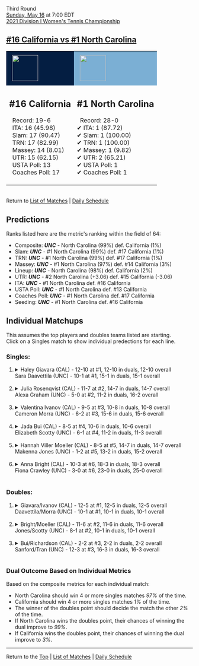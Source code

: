 Third Round[](#top)<a name="top"></a>  
[Sunday, May 16](../../schedule/05-16.md) at 7:00 EDT  
[2021 Division I Women's Tennis Championship](../index.md)  
## [#16 California vs #1 North Carolina](https://www.ncaa.com/game/5833695)  

<table><tr style="background-color: #d9d9d9 !important"><td style="background-color: #041E42 !important"><img src="https://www.ncaa.com/sites/default/files/images/logos/schools/c/california.70.png" width="70" height="70" style="padding: 8px;" /></td><td style="background-color: #7BAFD4 !important"><img src="https://www.ncaa.com/sites/default/files/images/logos/schools/n/north-carolina.70.png" width="70" height="70" style="padding: 8px;" /></td></tr><tr>
<td>  

<h2>#16 California</h2>  
&nbsp; Record: 19-6<br>  
&nbsp; ITA: 16 (45.98)<br>  
&nbsp; Slam: 17 (90.47)<br>  
&nbsp; TRN: 17 (82.99)<br>  
&nbsp; Massey: 14 (8.01)<br>  
&nbsp; UTR: 15 (62.15)<br>  
&nbsp; USTA Poll: 13<br>  
&nbsp; Coaches Poll: 17<br>  
<br>  

</td>
<td>  

<h2>#1 North Carolina</h2>  
&nbsp; Record: 28-0<br>  
&#10004; ITA: 1 (87.72)<br>  
&#10004; Slam: 1 (100.00)<br>  
&#10004; TRN: 1 (100.00)<br>  
&#10004; Massey: 1 (9.82)<br>  
&#10004; UTR: 2 (65.21)<br>  
&#10004; USTA Poll: 1<br>  
&#10004; Coaches Poll: 1<br>  
<br>  

</td>
</tr></table>  


<br>Return to [List of Matches](../index.md) &#124; [Daily Schedule](../../schedule/05-16.md)

## Predictions  

Ranks listed here are the metric's ranking within the field of 64:  
- Composite: ***UNC*** - North Carolina (99%) def. California (1%)  
- Slam: ***UNC*** - #1 North Carolina (99%) def. #17 California (1%)  
- TRN: ***UNC*** - #1 North Carolina (99%) def. #17 California (1%)  
- Massey: ***UNC*** - #1 North Carolina (97%) def. #14 California (3%)  
- Lineup: ***UNC*** - North Carolina (98%) def. California (2%)  
- UTR: ***UNC*** - #2 North Carolina (+3.06) def. #15 California (-3.06)  
- ITA: ***UNC*** - #1 North Carolina def. #16 California  
- USTA Poll: ***UNC*** - #1 North Carolina def. #13 California  
- Coaches Poll: ***UNC*** - #1 North Carolina def. #17 California  
- Seeding: ***UNC*** - #1 North Carolina def. #16 California  

## Individual Matchups  
This assumes the top players and doubles teams listed are starting.  
Click on a Singles match to show individual predections for each line.  

### Singles:  

<ol>
<li><details>
<summary markdown="span">Haley Giavara (CAL) - 12-10 at #1, 12-10 in duals, 12-10 overall<br>Sara Daavettila (UNC) - 10-1 at #1, 15-1 in duals, 15-1 overall</summary>
<h4>Predictions</h4><ul>
<li>Composite: <b><i>UNC</i></b> - Daavettila (88%) def. Giavara (12%)</li>  
<li>Slam: <b><i>UNC</i></b> - Daavettila (82%) def. Giavara (18%)</li>  
<li>TRN: <b><i>UNC</i></b> - Daavettila (94%) def. Giavara (6%)</li>  
<li>Massey: <b><i>UNC</i></b> - Daavettila (89%) def. Giavara (11%)</li>  
<li>UTR: <b><i>UNC</i></b> - Daavettila (86%) def. Giavara (14%)</li>  
<li>ITA: <b><i>UNC</i></b> - Daavettila (64.17) def. Giavara (18.44)</li>  
</ul>
</details>&nbsp;</li>
<li><details>
<summary markdown="span">Julia Rosenqvist (CAL) - 11-7 at #2, 14-7 in duals, 14-7 overall<br>Alexa Graham (UNC) - 5-0 at #2, 11-2 in duals, 16-2 overall</summary>
<h4>Predictions</h4><ul>
<li>Composite: <b><i>UNC</i></b> - Graham (88%) def. Rosenqvist (12%)</li>  
<li>Slam: <b><i>UNC</i></b> - Graham (91%) def. Rosenqvist (9%)</li>  
<li>TRN: <b><i>UNC</i></b> - Graham (94%) def. Rosenqvist (6%)</li>  
<li>Massey: <b><i>UNC</i></b> - Graham (82%) def. Rosenqvist (18%)</li>  
<li>UTR: <b><i>UNC</i></b> - Graham (85%) def. Rosenqvist (15%)</li>  
<li>ITA: <b><i>UNC</i></b> - Graham (15.03) def. Rosenqvist (2.23)</li>  
</ul>
</details>&nbsp;</li>
<li><details>
<summary markdown="span">Valentina Ivanov (CAL) - 9-5 at #3, 10-8 in duals, 10-8 overall<br>Cameron Morra (UNC) - 6-2 at #3, 15-6 in duals, 15-6 overall</summary>
<h4>Predictions</h4><ul>
<li>Composite: <b><i>UNC</i></b> - Morra (83%) def. Ivanov (17%)</li>  
<li>Slam: <b><i>UNC</i></b> - Morra (85%) def. Ivanov (15%)</li>  
<li>TRN: <b><i>UNC</i></b> - Morra (84%) def. Ivanov (16%)</li>  
<li>Massey: <b><i>UNC</i></b> - Morra (84%) def. Ivanov (16%)</li>  
<li>UTR: <b><i>UNC</i></b> - Morra (79%) def. Ivanov (21%)</li>  
<li>ITA: <b><i>UNC</i></b> - Morra (20.00) def. Ivanov (1.97)</li>  
</ul>
</details>&nbsp;</li>
<li><details>
<summary markdown="span">Jada Bui (CAL) - 8-5 at #4, 10-6 in duals, 10-6 overall<br>Elizabeth Scotty (UNC) - 6-1 at #4, 11-2 in duals, 11-3 overall</summary>
<h4>Predictions</h4><ul>
<li>Composite: <b><i>UNC</i></b> - Scotty (88%) def. Bui (12%)</li>  
<li>Slam: <b><i>UNC</i></b> - Scotty (89%) def. Bui (11%)</li>  
<li>TRN: <b><i>UNC</i></b> - Scotty (90%) def. Bui (10%)</li>  
<li>Massey: <b><i>UNC</i></b> - Scotty (84%) def. Bui (16%)</li>  
<li>UTR: <b><i>UNC</i></b> - Scotty (89%) def. Bui (11%)</li>  
<li>ITA: <b><i>UNC</i></b> - Scotty (5.93) def. Bui (1.95)</li>  
</ul>
</details>&nbsp;</li>
<li><details>
<summary markdown="span">Hannah Viller Moeller (CAL) - 8-5 at #5, 14-7 in duals, 14-7 overall<br>Makenna Jones (UNC) - 1-2 at #5, 13-2 in duals, 15-2 overall</summary>
<h4>Predictions</h4><ul>
<li>Composite: <b><i>UNC</i></b> - Jones (90%) def. Moeller (10%)</li>  
<li>Slam: <b><i>UNC</i></b> - Jones (91%) def. Moeller (9%)</li>  
<li>TRN: <b><i>UNC</i></b> - Jones (94%) def. Moeller (6%)</li>  
<li>Massey: <b><i>UNC</i></b> - Jones (86%) def. Moeller (14%)</li>  
<li>UTR: <b><i>UNC</i></b> - Jones (87%) def. Moeller (13%)</li>  
<li>ITA: <b><i>UNC</i></b> - Jones (18.39) def. Moeller (1.79)</li>  
</ul>
</details>&nbsp;</li>
<li><details>
<summary markdown="span">Anna Bright (CAL) - 10-3 at #6, 18-3 in duals, 18-3 overall<br>Fiona Crawley (UNC) - 3-0 at #6, 23-0 in duals, 25-0 overall</summary>
<h4>Predictions</h4><ul>
<li>Composite: <b><i>UNC</i></b> - Crawley (88%) def. Bright (12%)</li>  
<li>Slam: <b><i>UNC</i></b> - Crawley (96%) def. Bright (4%)</li>  
<li>TRN: <b><i>UNC</i></b> - Crawley (93%) def. Bright (7%)</li>  
<li>Massey: <b><i>UNC</i></b> - Crawley (80%) def. Bright (20%)</li>  
<li>UTR: <b><i>UNC</i></b> - Crawley (83%) def. Bright (17%)</li>  
<li>ITA: <b><i>UNC</i></b> - Crawley (16.89) def. Bright (2.79)</li>  
</ul>
</details>&nbsp;</li>
</ol>

### Doubles:  

<ol>
<li><details>
<summary markdown="span">Giavara/Ivanov (CAL) - 12-5 at #1, 12-5 in duals, 12-5 overall<br>Daavettila/Morra (UNC) - 10-1 at #1, 10-1 in duals, 10-1 overall</summary>
<br>Sorry, we don't have any metrics for this match
</details>&nbsp;</li>
<li><details>
<summary markdown="span">Bright/Moeller (CAL) - 11-6 at #2, 11-6 in duals, 11-6 overall<br>Jones/Scotty (UNC) - 8-1 at #2, 10-1 in duals, 10-1 overall</summary>
<br>Sorry, we don't have any metrics for this match
</details>&nbsp;</li>
<li><details>
<summary markdown="span">Bui/Richardson (CAL) - 2-2 at #3, 2-2 in duals, 2-2 overall<br>Sanford/Tran (UNC) - 12-3 at #3, 16-3 in duals, 16-3 overall</summary>
<br>Sorry, we don't have any metrics for this match
</details>&nbsp;</li>
</ol>

### Dual Outcome Based on Individual Metrics  
  
Based on the composite metrics for each individual match:  
- North Carolina should win 4 or more singles matches *97%* of the time.  
- California should win 4 or more singles matches *1%* of the time.  
- The winner of the doubles point should decide the match the other *2%* of the time.  
- If North Carolina wins the doubles point, their chances of winning the dual improve to *99%*.  
- If California wins the doubles point, their chances of winning the dual improve to *3%*.  
  
------

Return to the [Top](#top) &#124; [List of Matches](../index.md) &#124; [Daily Schedule](../../schedule/05-16.md)  
